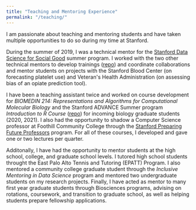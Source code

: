 ```yaml
---
title: "Teaching and Mentoring Experience"
permalink: "/teaching/"
---
```


I am passionate about teaching and mentoring students and have taken multiple opportunities to do so during my time at Stanford.

During the summer of 2019, I was a technical mentor for the [Stanford Data Science for Social Good](https://datascience.stanford.edu/programs/data-science-social-good/2019-data-science-social-good) summer program. I worked with the two other technical mentors to develop trainings ([repo](https://github.com/stenhaug/dssg_stanford)) and coordinate collaborations and mentor students on projects with the Stanford Blood Center (on forecasting platelet use) and Veteran's Health Administration (on assessing bias of an opiate prediction tool).

I have been a teaching assistant twice and worked on course development for _BIOMEDIN 214: Representations and Algorithms for Computational Molecular Biology_ and the Stanford ADVANCE Summer program _Introduction to R Course_ ([repo](https://github.com/alejandroschuler/r4ds-courses/tree/advance-2020)) for incoming biology graduate students (2020, 2021). I also had the opportunity to shadow a Computer Science professor at Foothill Community College through the [Stanford Preparing Future Professors](https://vpge.stanford.edu/events/programs/preparing-future-professors) program. For all of these courses, I developed and gave one or two lectures per quarter.

Additonally, I have had the opportunity to mentor students at the high school, college, and graduate school levels. I tutored high school students throught the East Palo Alto Tennis and Tutoring (EPATT) Program. I also mentored a community college graduate student through the _Inclusive Mentoring in Data Science_ program and mentored two undergraduate students on my research projects. Finally, I have acted as mentor to many first year graduate students through Biosciences programs, advising on rotations, coursework, and transition to graduate school, as well as helping students prepare fellowship applications. 




